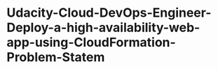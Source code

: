 # Udacity-Cloud-DevOps-Engineer-Deploy-a-high-availability-web-app-using-CloudFormation-Problem-Statem